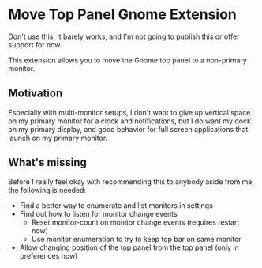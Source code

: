 # Move Top Panel Gnome Extension

Don't use this. It barely works, and I'm not going to publish this or offer support for now.

This extension allows you to move the Gnome top panel to a non-primary monitor.

## Motivation

Especially with multi-monitor setups, I don't want to give up vertical space on my primary monitor for a clock and notifications, but I do want my dock on my primary display, and good behavior for full screen applications that launch on my primary monitor.

## What's missing

Before I really feel okay with recommending this to anybody aside from me, the following is needed:

- Find a better way to enumerate and list monitors in settings
- Find out how to listen for monitor change events
  - Reset monitor-count on monitor change events (requires restart now)
  - Use monitor enumeration to try to keep top bar on same monitor
- Allow changing position of the top panel from the top panel (only in preferences now)
